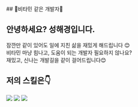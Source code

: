 <div style="alignItems:center">
## 💊비타민 같은 개발자💊

<br />

## 안녕하세요? 성해경입니다.

<div>
잠깐만 같이 있어도 일에 지친 삶을 재밌게 해드립니다 😊
<br />
비타민 마냥 힘나고, 도움이 되는 개발자 필요하지 않나요?
<br />
재밌고, 신나는 개발길을 같이 걸어드립니다😊
</div>

## 저의 스킬은👇

<img src="https://img.shields.io/badge/HTML5-E34F26?style=flat-square&logo=HTML5&logoColor=#E34F26"/> <img src="https://img.shields.io/badge/CSS3-1572B6?style=flat-square&logo=CSS3&logoColor=#1572B6"/> <img src="https://img.shields.io/badge/javascript-F7DF1E?style=flat-square&logo=javascript&logoColor=#F7DF1E"/>

<!-- <a href="버튼을 눌렀을 때 이동할 링크" target="_blank"><img src="https://img.shields.io/badge/뱃지레이블-배경색?style=뱃지모양&logo=로고&logoColor=로고색상"/></a> -->
</div>
